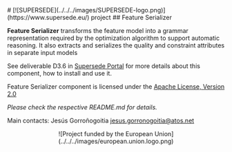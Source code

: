 <link rel="shortcut icon" type="image/png" href="images/favicon.png">
# [![SUPERSEDE](../../../images/SUPERSEDE-logo.png)](https://www.supersede.eu/) project 
## Feature Serializer

**Feature Serializer** transforms the feature model into a grammar representation required by the optimization algorithm to support automatic reasoning. It also extracts and serializes the quality and constraint attributes in separate input models

See deliverable D3.6 in [Supersede Portal](https://www.supersede.eu/) for more details about this component, how to install and use it.

Feature Serializer component is licensed under the [Apache License, Version 2.0](http://www.apache.org/licenses/LICENSE-2.0)

*Please check the respective README.md for details.*

Main contacts: Jesús Gorroñogoitia <jesus.gorronogoitia@atos.net>

<center>![Project funded by the European Union](../../../images/european.union.logo.png)</center>

